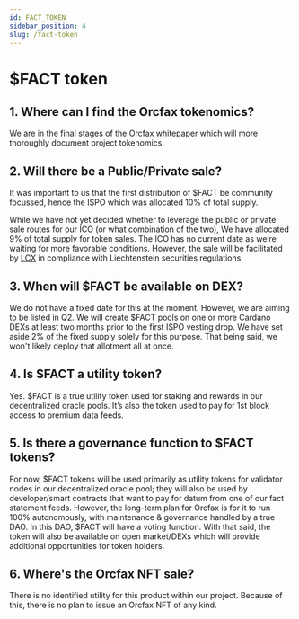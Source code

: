 ```yaml
---
id: FACT_TOKEN
sidebar_position: 4
slug: /fact-token
---
```


# $FACT token

## 1. Where can I find the Orcfax tokenomics?
We are in the final stages of the Orcfax whitepaper which will more thoroughly document project tokenomics.

## 2. Will there be a Public/Private sale?

It was important to us that the first distribution of $FACT be community focussed, hence the ISPO which was allocated 10% of total supply.

While we have not yet decided whether to leverage the public or private sale routes for our ICO (or what combination of the two), We have allocated 9% of total supply for token sales. The ICO has no current date as we’re waiting for more favorable conditions. However, the sale will be facilitated by [LCX](https://www.lcx.com/) in compliance with Liechtenstein securities regulations.

## 3. When will $FACT be available on DEX?

We do not have a fixed date for this at the moment. However, we are aiming to be listed in Q2. We will create $FACT pools on one or more Cardano DEXs at least two months prior to the first ISPO vesting drop. We have set aside 2% of the fixed supply solely for this purpose. That being said, we won't likely deploy that allotment all at once.

## 4. Is $FACT a utility token?

Yes. $FACT is a true utility token used for staking and rewards in our decentralized oracle pools. It’s also the token used to pay for 1st block access to premium data feeds.


## 5. Is there a governance function to $FACT tokens?

For now, $FACT tokens will be used primarily as utility tokens for validator nodes in our decentralized oracle pool; they will also be used by developer/smart contracts that want to pay for datum from one of our fact statement feeds. However, the long-term plan for Orcfax is for it to run 100% autonomously, with maintenance & governance handled by a true DAO. In this DAO, $FACT will have a voting function. With that said, the token will also be available on open market/DEXs which will provide additional opportunities for token holders.

## 6. Where's the Orcfax NFT sale?

There is no identified utility for this product within our project. Because of this, there is no plan to issue an Orcfax NFT of any kind.
